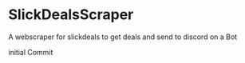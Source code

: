 # SlickDealsScraper
A webscraper for slickdeals to get deals and send to discord on a Bot

initial Commit
